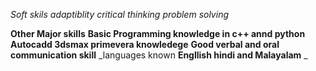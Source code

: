 *Soft skils*
_adaptiblity_
_critical thinking_
_problem solving_

**Other Major skills**
__Basic Programming knowledge in c++ annd python__
__Autocadd 3dsmax primevera knowledege__
__Good verbal and oral communication skill__
_languages known **Engllish hindi and Malayalam**  _

